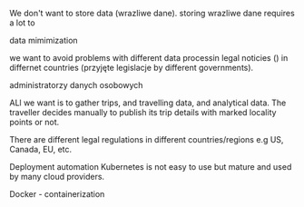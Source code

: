 We don't want to store data (wrazliwe dane).
storing wrazliwe dane requires a lot to 

data mimimization

we want to avoid problems with different data processin legal noticies () in differnet countries (przyjęte legislacje by different governments).

administratorzy danych osobowych

ALl we want is to gather trips, and travelling data, and analytical data. The traveller decides manually to publish its trip details with marked locality points or not.

There are different legal regulations in different countries/regions e.g US, Canada, EU, etc.



Deployment automation
Kubernetes is not easy to use but mature and used by many cloud providers.

Docker - containerization
